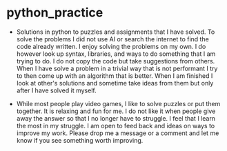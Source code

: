 # python_practice

- Solutions in python to puzzles and assignments that I have solved. To solve the problems I did not use AI or search the internet to find the code already written.  I enjoy solving the problems on my own. I do however look up syntax, libraries, and ways to do something that I am trying to do.  I do not copy the code but take suggestions from others. When I have solve a problem in a trivial way that is not performant I try to then come up with an algorithm that is better.  When I am finished I look at other's solutions and sometime take ideas from them but only after I have solved it myself. 

- While most people play video games, I like to solve puzzles or put them together. It is relaxing and fun for me. I do not like it when people give away the answer so that I no longer have to struggle.  I feel that I learn the most in my struggle.  I am open to feed back and ideas on ways to improve my work. Please drop me a message or a comment and let me know if you see something worth improving.    

